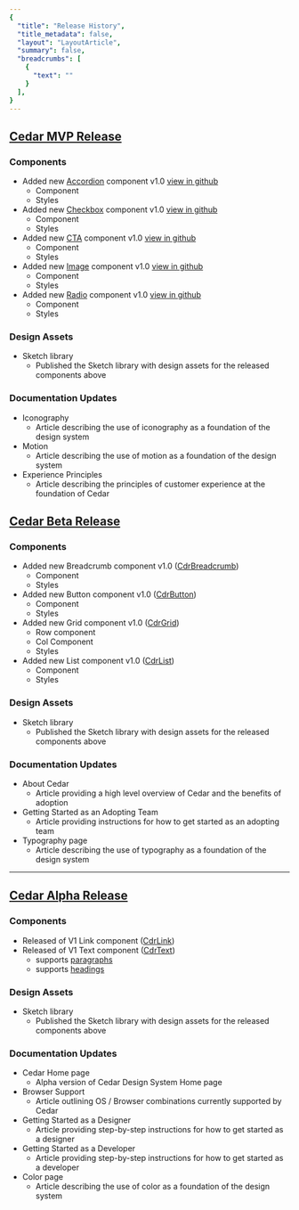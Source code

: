 ```yaml
---
{
  "title": "Release History",
  "title_metadata": false,
  "layout": "LayoutArticle",
  "summary": false,
  "breadcrumbs": [
    {
      "text": ""
    }
  ],
}
---
```


<cdr-doc-table-of-contents-shell>

## [Cedar MVP Release](https://github.com/rei/rei-cedar/tree/18.07.3)

### Components

- Added new [Accordion](/components/accordion/) component v1.0 [view in github](https://github.com/rei/rei-cedar/tree/18.07.3/src/components/accordion)
  - Component
  - Styles
- Added new [Checkbox](/components/checkbox/) component v1.0 [view in github](https://github.com/rei/rei-cedar/tree/18.07.2/src/components/checkbox)
  - Component
  - Styles
- Added new [CTA](/components/cta/) component v1.0 [view in github](https://github.com/rei/rei-cedar/tree/18.07.2/src/components/cta)
  - Component
  - Styles
- Added new [Image](/components/image/) component v1.0 [view in github](https://github.com/rei/rei-cedar/tree/18.07.2/src/components/image)
  - Component
  - Styles
- Added new [Radio](/components/radio/) component v1.0 [view in github](https://github.com/rei/rei-cedar/tree/18.07.2/src/components/radio)
  - Component
  - Styles

### Design Assets

- Sketch library 
  - Published the Sketch library with design assets for the released components above

### Documentation Updates

- Iconography 
  - Article describing the use of iconography as a foundation of the design system
- Motion 
  - Article describing the use of motion as a foundation of the design system
- Experience Principles
  - Article describing the principles of customer experience at the foundation of Cedar

## [Cedar Beta Release](https://github.com/rei/rei-cedar/tree/18.07.2)

### Components

- Added new Breadcrumb component v1.0 ([CdrBreadcrumb](https://github.com/rei/rei-cedar/tree/18.07.2/src/components/breadcrumb))
  - Component
  - Styles
- Added new Button component v1.0 ([CdrButton](https://github.com/rei/rei-cedar/tree/18.07.2/src/components/button))
  - Component
  - Styles
- Added new Grid component v1.0 ([CdrGrid](https://github.com/rei/rei-cedar/tree/18.07.2/src/components/grid))
  - Row component
  - Col Component
  - Styles
- Added new List component v1.0 ([CdrList](https://github.com/rei/rei-cedar/tree/18.07.2/src/components/list))
  - Component
  - Styles

### Design Assets

- Sketch library 
  - Published the Sketch library with design assets for the released components above

### Documentation Updates

- About Cedar
  - Article providing a high level overview of Cedar and the benefits of adoption 
- Getting Started as an Adopting Team
  - Article providing instructions for how to get started as an adopting team
- Typography page
  - Article describing the use of typography as a foundation of the design system

<hr/>

## [Cedar Alpha Release](https://github.com/rei/rei-cedar/tree/18.06.1)

### Components

- Released of V1 Link component ([CdrLink](https://www.npmjs.com/package/@rei/cdr-link))
- Released of V1 Text component ([CdrText](https://www.npmjs.com/package/@rei/cdr-text))
  - supports [paragraphs](../components/paragraph/README.md)
  - supports [headings](../components/heading/README.md)

### Design Assets

- Sketch library
  - Published the Sketch library with design assets for the released components above

### Documentation Updates

- Cedar Home page
  - Alpha version of Cedar Design System Home page
- Browser Support
  - Article outlining OS / Browser combinations currently supported by Cedar
- Getting Started as a Designer
  - Article providing step-by-step instructions for how to get started as a designer
- Getting Started as a Developer
  - Article providing step-by-step instructions for how to get started as a developer
- Color page
  - Article describing the use of color as a foundation of the design system

</cdr-doc-table-of-contents-shell>